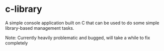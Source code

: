 # c-library

A simple console application built on C that can be used to do some simple library-based management tasks.

Note: Currently heavily problematic and bugged, will take a while to fix completely